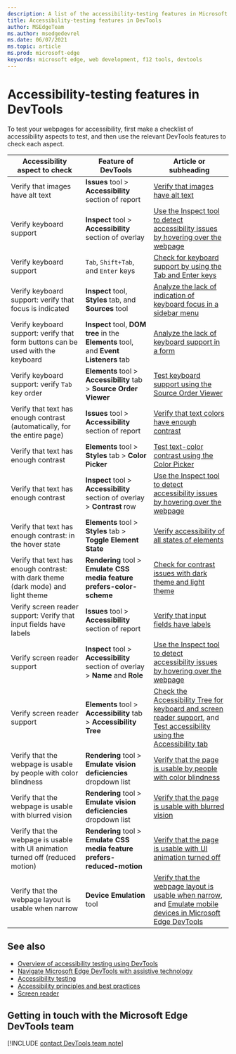 ```yaml
---
description: A list of the accessibility-testing features in Microsoft Edge DevTools.
title: Accessibility-testing features in DevTools
author: MSEdgeTeam
ms.author: msedgedevrel
ms.date: 06/07/2021
ms.topic: article
ms.prod: microsoft-edge
keywords: microsoft edge, web development, f12 tools, devtools
---
```

# Accessibility-testing features in DevTools

To test your webpages for accessibility, first make a checklist of accessibility aspects to test, and then use the relevant DevTools features to check each aspect.

| Accessibility aspect to check | Feature of DevTools | Article or subheading |
|---|---|---|
| Verify that images have alt text | **Issues** tool > **Accessibility** section of report | [Verify that images have alt text](test-issues-tool.md#verify-that-images-have-alt-text) |
| Verify keyboard support | **Inspect** tool > **Accessibility** section of overlay | [Use the Inspect tool to detect accessibility issues by hovering over the webpage](test-inspect-tool.md) |
| Verify keyboard support | `Tab`, `Shift+Tab`, and `Enter` keys | [Check for keyboard support by using the Tab and Enter keys](test-tab-enter-keys.md) |
| Verify keyboard support: verify that focus is indicated | **Inspect** tool, **Styles** tab, and **Sources** tool | [Analyze the lack of indication of keyboard focus in a sidebar menu](test-analyze-no-focus-indicator.md) |
| Verify keyboard support: verify that form buttons can be used with the keyboard | **Inspect** tool, **DOM tree** in the **Elements** tool, and **Event Listeners** tab | [Analyze the lack of keyboard support in a form](test-analyze-no-keyboard-support.md) |
| Verify keyboard support: verify `Tab` key order | **Elements** tool > **Accessibility** tab > **Source Order Viewer** | [Test keyboard support using the Source Order Viewer](test-tab-key-source-order-viewer.md) |
| Verify that text has enough contrast (automatically, for the entire page) | **Issues** tool > **Accessibility** section of report | [Verify that text colors have enough contrast](test-issues-tool.md#verify-that-text-colors-have-enough-contrast) |
| Verify that text has enough contrast | **Elements** tool > **Styles** tab > **Color Picker** | [Test text-color contrast using the Color Picker](color-picker.md) |
| Verify that text has enough contrast | **Inspect** tool > **Accessibility** section of overlay > **Contrast** row | [Use the Inspect tool to detect accessibility issues by hovering over the webpage](test-inspect-tool.md) |
| Verify that text has enough contrast: in the hover state | **Elements** tool > **Styles** tab > **Toggle Element State** | [Verify accessibility of all states of elements](test-inspect-states.md) |
| Verify that text has enough contrast: with dark theme (dark mode) and light theme | **Rendering** tool > **Emulate CSS media feature prefers-color-scheme** | [Check for contrast issues with dark theme and light theme](test-dark-mode.md) |
| Verify screen reader support: Verify that input fields have labels | **Issues** tool > **Accessibility** section of report | [Verify that input fields have labels](test-issues-tool.md#verify-that-input-fields-have-labels) |
| Verify screen reader support | **Inspect** tool > **Accessibility** section of overlay > **Name** and **Role** | [Use the Inspect tool to detect accessibility issues by hovering over the webpage](test-inspect-tool.md) |
| Verify screen reader support | **Elements** tool > **Accessibility** tab > **Accessibility Tree** | [Check the Accessibility Tree for keyboard and screen reader support](test-accessibility-tree.md), and [Test accessibility using the Accessibility tab](accessibility-tab.md) |
| Verify that the webpage is usable by people with color blindness | **Rendering** tool > **Emulate vision deficiencies** dropdown list | [Verify that the page is usable by people with color blindness](test-color-blindness.md) |
| Verify that the webpage is usable with blurred vision | **Rendering** tool > **Emulate vision deficiencies** dropdown list | [Verify that the page is usable with blurred vision](test-blurred-vision.md) |
| Verify that the webpage is usable with UI animation turned off (reduced motion) | **Rendering** tool > **Emulate CSS media feature prefers-reduced-motion** | [Verify that the page is usable with UI animation turned off](test-reduced-ui-motion.md) |
| Verify that the webpage layout is usable when narrow | **Device Emulation** tool | [Verify that the webpage layout is usable when narrow](accessibility-testing-in-devtools.md#verify-that-the-webpage-layout-is-usable-when-narrow), and [Emulate mobile devices in Microsoft Edge DevTools](../device-mode/index.md) |


## See also

*   [Overview of accessibility testing using DevTools][DevtoolsAccessibilityAccessibilitytestingindevtools]
*   [Navigate Microsoft Edge DevTools with assistive technology][DevtoolsAccessibilityNavigation]
*   [Accessibility testing][DevtoolsAccessibilityTest]
*   [Accessibility principles and best practices][MDNAccessibility]
*   [Screen reader][MDNScreenReader]


## Getting in touch with the Microsoft Edge DevTools team  

[!INCLUDE [contact DevTools team note](../includes/contact-devtools-team-note.md)]  


<!-- links -->  
[DevtoolsAccessibilityTest]: ../../accessibility/test.md "Accessibility testing | Microsoft Docs"
[DevtoolsAccessibilityAccessibilitytestingindevtools]: accessibility-testing-in-devtools.md "Overview of accessibility testing using DevTools | Microsoft Docs"
[DevtoolsAccessibilityNavigation]: ./navigation.md "Navigate Microsoft Edge DevTools with assistive technology | Microsoft Docs"  
<!-- external -->
[MDNAccessibility]: https://developer.mozilla.org/docs/Web/Accessibility "Accessibility | MDN"  
[MDNScreenReader]: https://developer.mozilla.org/docs/Glossary/Screen_reader "Screen reader | MDN"  
